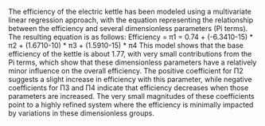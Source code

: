 The efficiency of the electric kettle has been modeled using a multivariate linear regression approach,
with the equation representing the relationship between the efficiency and several dimensionless parameters (Pi terms). The resulting equation is as follows:
Efficiency =  π1 = 0.74 + (-6.3410-15) * π2 + (1.6710-10) * π3 + (1.5910-15) * π4 
This model shows that the base efficiency of the kettle is about 1.77, with very small contributions from the Pi terms,
which show that these dimensionless parameters have a relatively minor influence on the overall efficiency.
The positive coefficient for Π2​ suggests a slight increase in efficiency with this parameter, while negative coefficients for Π3​ and Π4​ indicate that efficiency decreases when those parameters are increased.
The very small magnitudes of these coefficients point to a highly refined system where the efficiency is minimally impacted by variations in these dimensionless groups.
